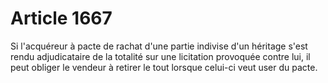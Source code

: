 # Article 1667

Si l'acquéreur à pacte de rachat d'une partie indivise d'un héritage s'est rendu adjudicataire de la totalité sur une licitation provoquée contre lui, il peut obliger le vendeur à retirer le tout lorsque celui-ci veut user du pacte.
